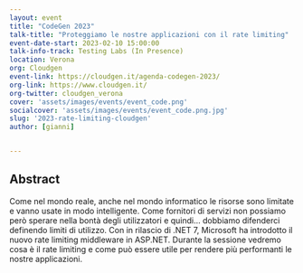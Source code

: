 ```yaml
---
layout: event
title: "CodeGen 2023"
talk-title: "Proteggiamo le nostre applicazioni con il rate limiting"
event-date-start: 2023-02-10 15:00:00
talk-info-track: Testing Labs (In Presence)
location: Verona
org: Cloudgen
event-link: https://cloudgen.it/agenda-codegen-2023/
org-link: https://www.cloudgen.it/
org-twitter: cloudgen_verona
cover: 'assets/images/events/event_code.png'
socialcover: 'assets/images/events/event_code.png.jpg'
slug: '2023-rate-limiting-cloudgen'
author: [gianni]


---
```

## Abstract
Come nel mondo reale, anche nel mondo informatico le risorse sono limitate e vanno usate in modo intelligente. Come fornitori di servizi non possiamo però sperare nella bontà degli utilizzatori e quindi... dobbiamo difenderci definendo limiti di utilizzo. Con in rilascio di .NET 7, Microsoft ha introdotto il nuovo rate limiting middleware in ASP.NET. Durante la sessione vedremo cosa è il rate limiting e come può essere utile per rendere più performanti le nostre applicazioni.